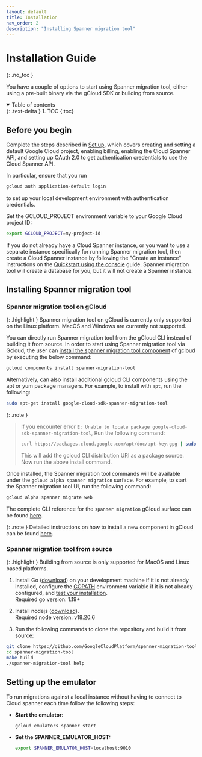 ```yaml
---
layout: default
title: Installation
nav_order: 2
description: "Installing Spanner migration tool"
---
```


# Installation Guide
{: .no_toc }

You have a couple of options to start using Spanner migration tool, either using a pre-built binary via the gCloud SDK or building from source.

<details open markdown="block">
  <summary>
    Table of contents
  </summary>
  {: .text-delta }
1. TOC
{:toc}
</details>

## Before you begin

Complete the steps described in
[Set up](https://cloud.google.com/spanner/docs/getting-started/set-up), which
covers creating and setting a default Google Cloud project, enabling billing,
enabling the Cloud Spanner API, and setting up OAuth 2.0 to get authentication
credentials to use the Cloud Spanner API.

In particular, ensure that you run

```sh
gcloud auth application-default login
```

to set up your local development environment with authentication credentials.

Set the GCLOUD_PROJECT environment variable to your Google Cloud project ID:

```sh
export GCLOUD_PROJECT=my-project-id
```

If you do not already have a Cloud Spanner instance, or you want to use a
separate instance specifically for running Spanner migration tool, then create a Cloud
Spanner instance by following the "Create an instance" instructions on the
[Quickstart using the console](https://cloud.google.com/spanner/docs/quickstart-console)
guide. Spanner migration tool will create a database for you, but it will not create a
Spanner instance.

## Installing Spanner migration tool

### Spanner migration tool on gCloud

{: .highlight }
Spanner migration tool on gCloud is currently only supported on the Linux platform. MacOS and Windows are currently not supported.

You can directly run Spanner migration tool from the gCloud CLI instead of building it from source. In order to start using Spanner migration tool via Gcloud, the user can [install the spanner migration tool component](https://cloud.google.com/sdk/docs/components#installing_components) of gcloud by executing the below command:

```sh
gcloud components install spanner-migration-tool
```

Alternatively, can also install additional gcloud CLI components using the apt or yum package managers. For example, to install with `apt`, run the following:

```sh
sudo apt-get install google-cloud-sdk-spanner-migration-tool
```

{: .note }
> If you encounter error `E: Unable to locate package google-cloud-sdk-spanner-migration-tool`, Run the following command:
> ```sh
> curl https://packages.cloud.google.com/apt/doc/apt-key.gpg | sudo gpg --dearmor -o /usr/share/keyrings/cloud.google.gpg && echo "deb [signed-by=/usr/share/keyrings/cloud.google.gpg] https://packages.cloud.google.com/apt cloud-sdk main" | sudo tee -a /etc/apt/sources.list.d/google-cloud-sdk.list && sudo apt-get update
> ```
> This will add the gcloud CLI distribution URI as a package source. Now run the above install command.

Once installed, the Spanner migration tool commands will be available under the `gcloud alpha spanner migration` surface. For example, to start the Spanner migration tool UI, run the following command:

```sh
gcloud alpha spanner migrate web
```

The complete CLI reference for the `spanner migration` gCloud surface can be found [here](https://cloud.google.com/sdk/gcloud/reference/alpha/spanner/migrate).

{: .note }
Detailed instructions on how to install a new component in gCloud can be found [here](https://cloud.google.com/sdk/docs/components#installing_components).

### Spanner migration tool from source

{: .highlight }
Building from source is only supported for MacOS and Linux based platforms.

1. Install Go ([download](https://golang.org/doc/install)) on your development machine if it is not already installed, configure the [GOPATH](https://pkg.go.dev/cmd/go@master#hdr-GOPATH_environment_variable) environment variable if it is not already configured, and [test your installation](https://golang.org/doc/install#testing). <br/>
    Required go version: 1.19+
2. Install nodejs ([download](https://nodejs.org/en/download)). <br/>
    Required node version: v18.20.6

3. Run the following commands to clone the repository and build it from source:

```sh
git clone https://github.com/GoogleCloudPlatform/spanner-migration-tool
cd spanner-migration-tool
make build
./spanner-migration-tool help
```

## Setting up the emulator

To run migrations against a local instance without having to connect to Cloud
spanner each time follow the following steps:

- **Start the emulator:**

    ```sh
    gcloud emulators spanner start
    ```

- **Set the SPANNER_EMULATOR_HOST:**

    ```sh
    export SPANNER_EMULATOR_HOST=localhost:9010
    ```
